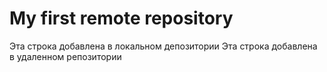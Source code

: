 # My first remote repository
Эта строка добавлена в локальном депозитории
Эта строка добавлена в удаленном репозитории
